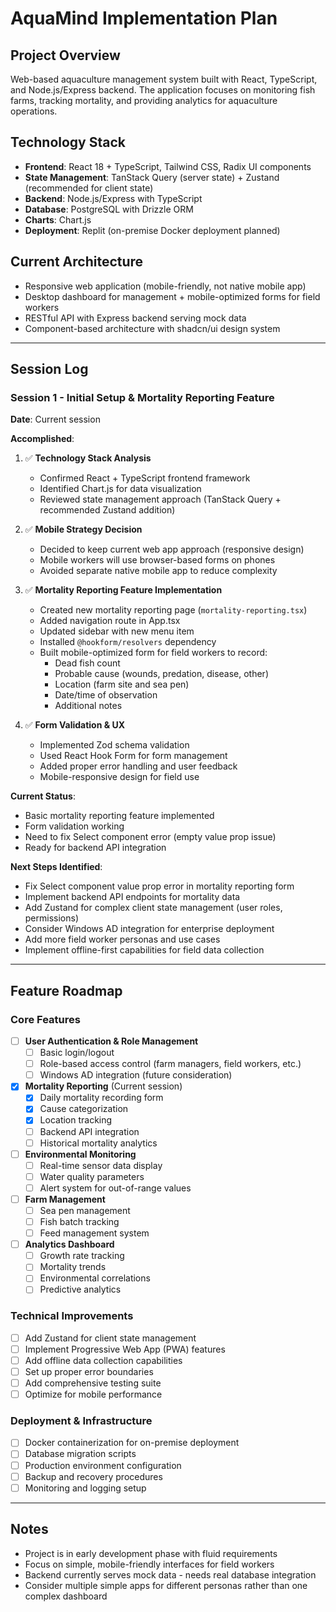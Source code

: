 
# AquaMind Implementation Plan

## Project Overview
Web-based aquaculture management system built with React, TypeScript, and Node.js/Express backend. The application focuses on monitoring fish farms, tracking mortality, and providing analytics for aquaculture operations.

## Technology Stack
- **Frontend**: React 18 + TypeScript, Tailwind CSS, Radix UI components
- **State Management**: TanStack Query (server state) + Zustand (recommended for client state)
- **Backend**: Node.js/Express with TypeScript
- **Database**: PostgreSQL with Drizzle ORM
- **Charts**: Chart.js
- **Deployment**: Replit (on-premise Docker deployment planned)

## Current Architecture
- Responsive web application (mobile-friendly, not native mobile app)
- Desktop dashboard for management + mobile-optimized forms for field workers
- RESTful API with Express backend serving mock data
- Component-based architecture with shadcn/ui design system

---

## Session Log

### Session 1 - Initial Setup & Mortality Reporting Feature

**Date**: Current session

**Accomplished**:
1. ✅ **Technology Stack Analysis**
   - Confirmed React + TypeScript frontend framework
   - Identified Chart.js for data visualization
   - Reviewed state management approach (TanStack Query + recommended Zustand addition)

2. ✅ **Mobile Strategy Decision**
   - Decided to keep current web app approach (responsive design)
   - Mobile workers will use browser-based forms on phones
   - Avoided separate native mobile app to reduce complexity

3. ✅ **Mortality Reporting Feature Implementation**
   - Created new mortality reporting page (`mortality-reporting.tsx`)
   - Added navigation route in App.tsx
   - Updated sidebar with new menu item
   - Installed `@hookform/resolvers` dependency
   - Built mobile-optimized form for field workers to record:
     - Dead fish count
     - Probable cause (wounds, predation, disease, other)
     - Location (farm site and sea pen)
     - Date/time of observation
     - Additional notes

4. ✅ **Form Validation & UX**
   - Implemented Zod schema validation
   - Used React Hook Form for form management
   - Added proper error handling and user feedback
   - Mobile-responsive design for field use

**Current Status**: 
- Basic mortality reporting feature implemented
- Form validation working
- Need to fix Select component error (empty value prop issue)
- Ready for backend API integration

**Next Steps Identified**:
- Fix Select component value prop error in mortality reporting form
- Implement backend API endpoints for mortality data
- Add Zustand for complex client state management (user roles, permissions)
- Consider Windows AD integration for enterprise deployment
- Add more field worker personas and use cases
- Implement offline-first capabilities for field data collection

---

## Feature Roadmap

### Core Features
- [ ] **User Authentication & Role Management**
  - [ ] Basic login/logout
  - [ ] Role-based access control (farm managers, field workers, etc.)
  - [ ] Windows AD integration (future consideration)

- [x] **Mortality Reporting** (Current session)
  - [x] Daily mortality recording form
  - [x] Cause categorization
  - [x] Location tracking
  - [ ] Backend API integration
  - [ ] Historical mortality analytics

- [ ] **Environmental Monitoring**
  - [ ] Real-time sensor data display
  - [ ] Water quality parameters
  - [ ] Alert system for out-of-range values

- [ ] **Farm Management**
  - [ ] Sea pen management
  - [ ] Fish batch tracking
  - [ ] Feed management system

- [ ] **Analytics Dashboard**
  - [ ] Growth rate tracking
  - [ ] Mortality trends
  - [ ] Environmental correlations
  - [ ] Predictive analytics

### Technical Improvements
- [ ] Add Zustand for client state management
- [ ] Implement Progressive Web App (PWA) features
- [ ] Add offline data collection capabilities
- [ ] Set up proper error boundaries
- [ ] Add comprehensive testing suite
- [ ] Optimize for mobile performance

### Deployment & Infrastructure
- [ ] Docker containerization for on-premise deployment
- [ ] Database migration scripts
- [ ] Production environment configuration
- [ ] Backup and recovery procedures
- [ ] Monitoring and logging setup

---

## Notes
- Project is in early development phase with fluid requirements
- Focus on simple, mobile-friendly interfaces for field workers
- Backend currently serves mock data - needs real database integration
- Consider multiple simple apps for different personas rather than one complex dashboard
